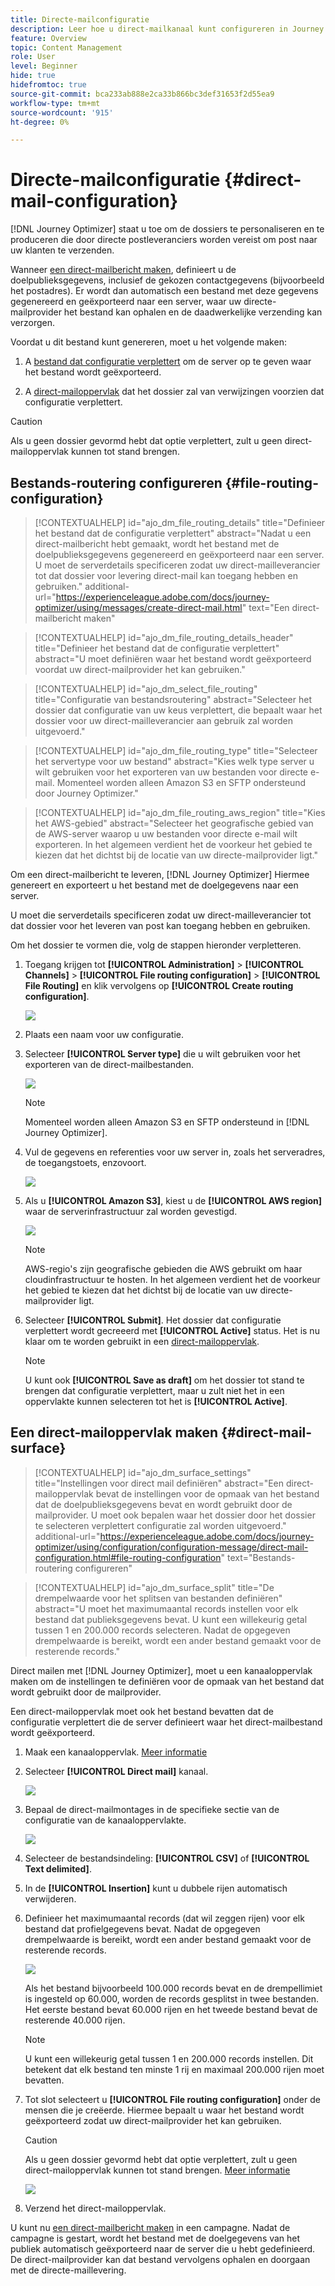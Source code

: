 ```yaml
---
title: Directe-mailconfiguratie
description: Leer hoe u direct-mailkanaal kunt configureren in Journey Optimizer
feature: Overview
topic: Content Management
role: User
level: Beginner
hide: true
hidefromtoc: true
source-git-commit: bca233ab888e2ca33b866bc3def31653f2d55ea9
workflow-type: tm+mt
source-wordcount: '915'
ht-degree: 0%

---
```


# Directe-mailconfiguratie {#direct-mail-configuration}

[!DNL Journey Optimizer] staat u toe om de dossiers te personaliseren en te produceren die door directe postleveranciers worden vereist om post naar uw klanten te verzenden.

Wanneer [een direct-mailbericht maken](../messages/create-direct-mail.md), definieert u de doelpublieksgegevens, inclusief de gekozen contactgegevens (bijvoorbeeld het postadres). Er wordt dan automatisch een bestand met deze gegevens gegenereerd en geëxporteerd naar een server, waar uw directe-mailprovider het bestand kan ophalen en de daadwerkelijke verzending kan verzorgen.

Voordat u dit bestand kunt genereren, moet u het volgende maken:

1. A [bestand dat configuratie verplettert](#file-routing-configuration) om de server op te geven waar het bestand wordt geëxporteerd.

1. A [direct-mailoppervlak](#direct-mail-surface) dat het dossier zal van verwijzingen voorzien dat configuratie verplettert.

>[!CAUTION]
>
>Als u geen dossier gevormd hebt dat optie verplettert, zult u geen direct-mailoppervlak kunnen tot stand brengen.

## Bestands-routering configureren {#file-routing-configuration}

>[!CONTEXTUALHELP]
>id="ajo_dm_file_routing_details"
>title="Definieer het bestand dat de configuratie verplettert"
>abstract="Nadat u een direct-mailbericht hebt gemaakt, wordt het bestand met de doelpublieksgegevens gegenereerd en geëxporteerd naar een server. U moet de serverdetails specificeren zodat uw direct-mailleverancier tot dat dossier voor levering direct-mail kan toegang hebben en gebruiken."
>additional-url="https://experienceleague.adobe.com/docs/journey-optimizer/using/messages/create-direct-mail.html" text="Een direct-mailbericht maken"

>[!CONTEXTUALHELP]
>id="ajo_dm_file_routing_details_header"
>title="Definieer het bestand dat de configuratie verplettert"
>abstract="U moet definiëren waar het bestand wordt geëxporteerd voordat uw direct-mailprovider het kan gebruiken."

>[!CONTEXTUALHELP]
>id="ajo_dm_select_file_routing"
>title="Configuratie van bestandsroutering"
>abstract="Selecteer het dossier dat configuratie van uw keus verplettert, die bepaalt waar het dossier voor uw direct-mailleverancier aan gebruik zal worden uitgevoerd."

>[!CONTEXTUALHELP]
>id="ajo_dm_file_routing_type"
>title="Selecteer het servertype voor uw bestand"
>abstract="Kies welk type server u wilt gebruiken voor het exporteren van uw bestanden voor directe e-mail. Momenteel worden alleen Amazon S3 en SFTP ondersteund door Journey Optimizer."

>[!CONTEXTUALHELP]
>id="ajo_dm_file_routing_aws_region"
>title="Kies het AWS-gebied"
>abstract="Selecteer het geografische gebied van de AWS-server waarop u uw bestanden voor directe e-mail wilt exporteren. In het algemeen verdient het de voorkeur het gebied te kiezen dat het dichtst bij de locatie van uw directe-mailprovider ligt."

Om een direct-mailbericht te leveren, [!DNL Journey Optimizer] Hiermee genereert en exporteert u het bestand met de doelgegevens naar een server.

U moet die serverdetails specificeren zodat uw direct-mailleverancier tot dat dossier voor het leveren van post kan toegang hebben en gebruiken.

Om het dossier te vormen die, volg de stappen hieronder verpletteren.

1. Toegang krijgen tot **[!UICONTROL Administration]** > **[!UICONTROL Channels]** > **[!UICONTROL File routing configuration]** > **[!UICONTROL File Routing]** en klik vervolgens op **[!UICONTROL Create routing configuration]**.

   ![](assets/file-routing-config-button.png)

1. Plaats een naam voor uw configuratie.

1. Selecteer **[!UICONTROL Server type]** die u wilt gebruiken voor het exporteren van de direct-mailbestanden.

   ![](assets/file-routing-config-type.png)

   >[!NOTE]
   >
   >Momenteel worden alleen Amazon S3 en SFTP ondersteund in [!DNL Journey Optimizer].

1. Vul de gegevens en referenties voor uw server in, zoals het serveradres, de toegangstoets, enzovoort.

   ![](assets/file-routing-config-sftp-details.png)

1. Als u **[!UICONTROL Amazon S3]**, kiest u de **[!UICONTROL AWS region]** waar de serverinfrastructuur zal worden gevestigd.

   ![](assets/file-routing-config-aws-region.png)

   >[!NOTE]
   >
   >AWS-regio&#39;s zijn geografische gebieden die AWS gebruikt om haar cloudinfrastructuur te hosten. In het algemeen verdient het de voorkeur het gebied te kiezen dat het dichtst bij de locatie van uw directe-mailprovider ligt.

1. Selecteer **[!UICONTROL Submit]**. Het dossier dat configuratie verplettert wordt gecreeerd met **[!UICONTROL Active]** status. Het is nu klaar om te worden gebruikt in een [direct-mailoppervlak](#direct-mail-surface).

   >[!NOTE]
   >
   >U kunt ook **[!UICONTROL Save as draft]** om het dossier tot stand te brengen dat configuratie verplettert, maar u zult niet het in een oppervlakte kunnen selecteren tot het is **[!UICONTROL Active]**.

## Een direct-mailoppervlak maken {#direct-mail-surface}

>[!CONTEXTUALHELP]
>id="ajo_dm_surface_settings"
>title="Instellingen voor direct mail definiëren"
>abstract="Een direct-mailoppervlak bevat de instellingen voor de opmaak van het bestand dat de doelpublieksgegevens bevat en wordt gebruikt door de mailprovider. U moet ook bepalen waar het dossier door het dossier te selecteren verplettert configuratie zal worden uitgevoerd."
>additional-url="https://experienceleague.adobe.com/docs/journey-optimizer/using/configuration/configuration-message/direct-mail-configuration.html#file-routing-configuration" text="Bestands-routering configureren"

<!--
>[!CONTEXTUALHELP]
>id="ajo_dm_surface_sort"
>title="Define the sort order"
>abstract="If you select this option, the sort will be by profile ID, ascending or descending. If you unselect it, the sorting configuration defined when creating the direct mail message within a journey or a campaign."-->

>[!CONTEXTUALHELP]
>id="ajo_dm_surface_split"
>title="De drempelwaarde voor het splitsen van bestanden definiëren"
>abstract="U moet het maximumaantal records instellen voor elk bestand dat publieksgegevens bevat. U kunt een willekeurig getal tussen 1 en 200.000 records selecteren. Nadat de opgegeven drempelwaarde is bereikt, wordt een ander bestand gemaakt voor de resterende records."

Direct mailen met [!DNL Journey Optimizer], moet u een kanaaloppervlak maken om de instellingen te definiëren voor de opmaak van het bestand dat wordt gebruikt door de mailprovider.

Een direct-mailoppervlak moet ook het bestand bevatten dat de configuratie verplettert die de server definieert waar het direct-mailbestand wordt geëxporteerd.

1. Maak een kanaaloppervlak. [Meer informatie](channel-surfaces.md)

1. Selecteer **[!UICONTROL Direct mail]** kanaal.

   ![](assets/surface-direct-mail-channel.png)

1. Bepaal de direct-mailmontages in de specifieke sectie van de configuratie van de kanaaloppervlakte.

   ![](assets/surface-direct-mail-settings.png)

1. Selecteer de bestandsindeling: **[!UICONTROL CSV]** of **[!UICONTROL Text delimited]**.

1. In de **[!UICONTROL Insertion]** kunt u dubbele rijen automatisch verwijderen.

1. Definieer het maximumaantal records (dat wil zeggen rijen) voor elk bestand dat profielgegevens bevat. Nadat de opgegeven drempelwaarde is bereikt, wordt een ander bestand gemaakt voor de resterende records.

   ![](assets/surface-direct-mail-split.png)

   Als het bestand bijvoorbeeld 100.000 records bevat en de drempellimiet is ingesteld op 60.000, worden de records gesplitst in twee bestanden. Het eerste bestand bevat 60.000 rijen en het tweede bestand bevat de resterende 40.000 rijen.

   >[!NOTE]
   >
   >U kunt een willekeurig getal tussen 1 en 200.000 records instellen. Dit betekent dat elk bestand ten minste 1 rij en maximaal 200.000 rijen moet bevatten.

1. Tot slot selecteert u **[!UICONTROL File routing configuration]** onder de mensen die je creëerde. Hiermee bepaalt u waar het bestand wordt geëxporteerd zodat uw direct-mailprovider het kan gebruiken.

   >[!CAUTION]
   >
   >Als u geen dossier gevormd hebt dat optie verplettert, zult u geen direct-mailoppervlak kunnen tot stand brengen. [Meer informatie](#file-routing-configuration)

   ![](assets/surface-direct-mail-file-routing.png)

1. Verzend het direct-mailoppervlak.

U kunt nu [een direct-mailbericht maken](../messages/create-direct-mail.md) in een campagne. Nadat de campagne is gestart, wordt het bestand met de doelgegevens van het publiek automatisch geëxporteerd naar de server die u hebt gedefinieerd. De direct-mailprovider kan dat bestand vervolgens ophalen en doorgaan met de directe-maillevering.